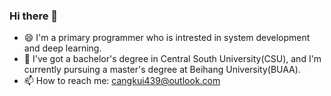 ### Hi there 👋
- 😄 I'm a primary programmer who is intrested in system development and deep learning.
- 🌱 I've got a bachelor's degree in Central South University(CSU), and I'm currently pursuing a master's degree at Beihang University(BUAA).
- 📫 How to reach me: cangkui439@outlook.com

<!--
**cangkui/cangkui** is a ✨ _special_ ✨ repository because its `README.md` (this file) appears on your GitHub profile.

Here are some ideas to get you started:

- 🔭 I’m currently working on ...
- 🌱 I’m currently learning ...
- 👯 I’m looking to collaborate on ...
- 🤔 I’m looking for help with ...
- 💬 Ask me about ...
- 📫 How to reach me: ...
- 😄 Pronouns: ...
- ⚡ Fun fact: ...
-->
